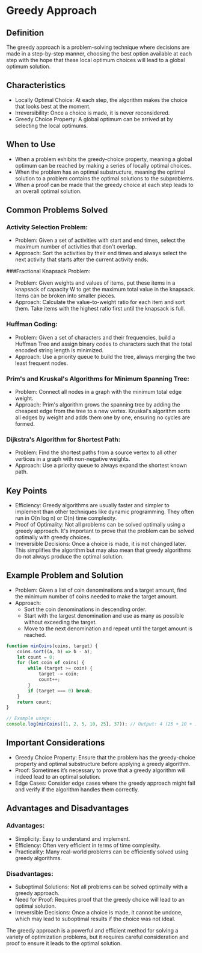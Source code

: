 # Greedy Approach
## Definition
The greedy approach is a problem-solving technique where decisions are made in a step-by-step manner, choosing the best option available at each step with the hope that these local optimum choices will lead to a global optimum solution.

## Characteristics
- Locally Optimal Choice: At each step, the algorithm makes the choice that looks best at the moment.
- Irreversibility: Once a choice is made, it is never reconsidered.
- Greedy Choice Property: A global optimum can be arrived at by selecting the local optimums.

## When to Use
- When a problem exhibits the greedy-choice property, meaning a global optimum can be reached by making a series of locally optimal choices.
- When the problem has an optimal substructure, meaning the optimal solution to a problem contains the optimal solutions to the subproblems.
- When a proof can be made that the greedy choice at each step leads to an overall optimal solution.

## Common Problems Solved
### Activity Selection Problem:
- Problem: Given a set of activities with start and end times, select the maximum number of activities that don't overlap.
- Approach: Sort the activities by their end times and always select the next activity that starts after the current activity ends.

###Fractional Knapsack Problem:
- Problem: Given weights and values of items, put these items in a knapsack of capacity W to get the maximum total value in the knapsack. Items can be broken into smaller pieces.
- Approach: Calculate the value-to-weight ratio for each item and sort them. Take items with the highest ratio first until the knapsack is full.

### Huffman Coding:
- Problem: Given a set of characters and their frequencies, build a Huffman Tree and assign binary codes to characters such that the total encoded string length is minimized.
- Approach: Use a priority queue to build the tree, always merging the two least frequent nodes.

### Prim's and Kruskal's Algorithms for Minimum Spanning Tree:
- Problem: Connect all nodes in a graph with the minimum total edge weight.
- Approach: Prim's algorithm grows the spanning tree by adding the cheapest edge from the tree to a new vertex. Kruskal's algorithm sorts all edges by weight and adds them one by one, ensuring no cycles are formed.

### Dijkstra's Algorithm for Shortest Path:
- Problem: Find the shortest paths from a source vertex to all other vertices in a graph with non-negative weights.
- Approach: Use a priority queue to always expand the shortest known path.

## Key Points
- Efficiency: Greedy algorithms are usually faster and simpler to implement than other techniques like dynamic programming. They often run in O(n log n) or O(n) time complexity.
- Proof of Optimality: Not all problems can be solved optimally using a greedy approach. It's important to prove that the problem can be solved optimally with greedy choices.
- Irreversible Decisions: Once a choice is made, it is not changed later. This simplifies the algorithm but may also mean that greedy algorithms do not always produce the optimal solution.

## Example Problem and Solution
- Problem: Given a list of coin denominations and a target amount, find the minimum number of coins needed to make the target amount.
- Approach:
    - Sort the coin denominations in descending order.
    - Start with the largest denomination and use as many as possible without exceeding the target.
    - Move to the next denomination and repeat until the target amount is reached.
```javascript
function minCoins(coins, target) {
    coins.sort((a, b) => b - a);
    let count = 0;
    for (let coin of coins) {
        while (target >= coin) {
            target -= coin;
            count++;
        }
        if (target === 0) break;
    }
    return count;
}

// Example usage:
console.log(minCoins([1, 2, 5, 10, 25], 37)); // Output: 4 (25 + 10 + 1 + 1)
```
## Important Considerations
- Greedy Choice Property: Ensure that the problem has the greedy-choice property and optimal substructure before applying a greedy algorithm.
- Proof: Sometimes it’s necessary to prove that a greedy algorithm will indeed lead to an optimal solution.
- Edge Cases: Consider edge cases where the greedy approach might fail and verify if the algorithm handles them correctly.

## Advantages and Disadvantages

### Advantages:
- Simplicity: Easy to understand and implement.
- Efficiency: Often very efficient in terms of time complexity.
- Practicality: Many real-world problems can be efficiently solved using greedy algorithms.

### Disadvantages:
- Suboptimal Solutions: Not all problems can be solved optimally with a greedy approach.
- Need for Proof: Requires proof that the greedy choice will lead to an optimal solution.
- Irreversible Decisions: Once a choice is made, it cannot be undone, which may lead to suboptimal results if the choice was not ideal.

The greedy approach is a powerful and efficient method for solving a variety of optimization problems, but it requires careful consideration and proof to ensure it leads to the optimal solution.

